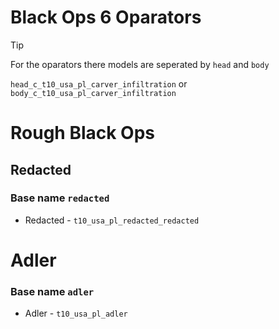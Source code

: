 # Black Ops 6 Oparators  
> [!TIP]
> For the oparators there models are seperated by `head` and `body`
>
> 
> `head_c_t10_usa_pl_carver_infiltration` or `body_c_t10_usa_pl_carver_infiltration`



# **Rough Black Ops**



## Redacted
### Base name `redacted`
- Redacted  - `t10_usa_pl_redacted_redacted`


# Adler  
### Base name `adler`
- Adler - `t10_usa_pl_adler`
